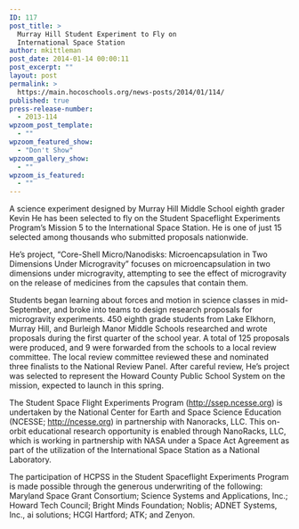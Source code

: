 ```yaml
---
ID: 117
post_title: >
  Murray Hill Student Experiment to Fly on
  International Space Station
author: mkittleman
post_date: 2014-01-14 00:00:11
post_excerpt: ""
layout: post
permalink: >
  https://main.hocoschools.org/news-posts/2014/01/114/
published: true
press-release-number:
  - 2013-114
wpzoom_post_template:
  - ""
wpzoom_featured_show:
  - "Don't Show"
wpzoom_gallery_show:
  - ""
wpzoom_is_featured:
  - ""
---
```

A science experiment designed by Murray Hill Middle School eighth grader Kevin He has been selected to fly on the Student Spaceflight Experiments Program’s Mission 5 to the International Space Station. He is one of just 15 selected among thousands who submitted proposals nationwide.

He’s project, “Core-Shell Micro/Nanodisks: Microencapsulation in Two Dimensions Under Microgravity” focuses on microencapsulation in two dimensions under microgravity, attempting to see the effect of microgravity on the release of medicines from the capsules that contain them.

Students began learning about forces and motion in science classes in mid-September, and broke into teams to design research proposals for microgravity experiments. 450 eighth grade students from Lake Elkhorn, Murray Hill, and Burleigh Manor Middle Schools researched and wrote proposals during the first quarter of the school year. A total of 125 proposals were produced, and 9 were forwarded from the schools to a local review committee. The local review committee reviewed these and nominated three finalists to the National Review Panel. After careful review, He’s project was selected to represent the Howard County Public School System on the mission, expected to launch in this spring.

The Student Space Flight Experiments Program (http://ssep.ncesse.org) is undertaken by the National Center for Earth and Space Science Education (NCESSE; http://ncesse.org) in partnership with Nanoracks, LLC. This on-orbit educational research opportunity is enabled through NanoRacks, LLC, which is working in partnership with NASA under a Space Act Agreement as part of the utilization of the International Space Station as a National Laboratory.

The participation of HCPSS in the Student Spaceflight Experiments Program is made possible through the generous underwriting of the following: Maryland Space Grant Consortium; Science Systems and Applications, Inc.; Howard Tech Council; Bright Minds Foundation; Noblis; ADNET Systems, Inc., ai solutions; HCGI Hartford; ATK; and Zenyon.